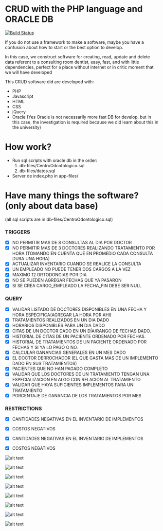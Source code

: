 # CRUD with the PHP language and ORACLE DB

[![Build Status](https://travis-ci.org/joemccann/dillinger.svg?branch=master)](https://travis-ci.org/joemccann/dillinger)

If you do not use a framework to make a software, maybe you have a confusion about how to start or the best option to develop. 

In this case, we construct software for creating, read, update and delete data referent to a consulting room dentist, easy, fast, and with little dependencies, perfect for a place without internet or in critic moment that we will have developed

This CRUD software did are developed with:

  - PHP
  - Javascript
  - HTML
  - CSS
  - jQuery
  - Oracle (Yes Oracle is not necessarily more fast DB for develop, but in this case, the investigation is required because we did learn about this in the university)

# How work?

  - Run sql scripts with oracle db in the order: 
    1) db-files/CentroOdontologico.sql
    2) db-files/datos.sql
  - Server de index.php in app-files/

# Have many things the software? (only about data base)
(all sql scripts are in db-files/CentroOdontologico.sql)

### TRIGGERS
- [x]	NO PERMITIR MAS DE 8 CONSULTAS AL DIA POR DOCTOR
- [x]	NO PERMITIR MAS DE 3 DOCTORES REALIZANDO TRATAMIENTO POR HORA (TOMANDO EN CUENTA
	QUE EN PROMEDIO CADA CONSULTA DURA UNA HORA)
- [x]	ACTUALIZAR INVENTARIO  CUANDO SE REALICE LA CONSULTA
- [x]	UN EMPLEADO NO PUEDE TENER DOS CARGOS A LA VEZ
- [x]	MAXIMO 12 ORTODONCIAS POR DIA
- [x]	NO SE PUEDEN AGREGAR FECHAS QUE YA PASARON
- [x]	SI SE CREA CARGO_EMPLEADO LA FECHA_FIN DEBE SER NULL

### QUERY
- [x]	VALIDAR LISTADO DE DOCTORES DISPONIBLES EN UNA FECHA Y HORA ESPECIFICA(AGREGAR LA HORA POR AHI)
- [x]	TRATAMIENTOS REALIZADOS EN UN DIA DADO
- [x]	HORARIOS DISPONIBLES PARA UN DIA DADO
- [x] CITAS DE UN DOCTOR DADO EN UN DÍA/RANGO DE FECHAS DADO.
- [x] HISTORIAL DE CITAS DE UN PACIENTE ORDENADO POR FECHAS.
- [x] HISTORIAL DE TRATAMIENTOS DE UN PACIENTE ORDENADO POR FECHAS Y SI YA LO PAGÓ O NO.
- [x]	CALCULAR GANANCIAS GENERALES EN UN MES DADO
- [x]	EL DOCTOR DERROCHADOR (EL QUE GASTA MAS DE UN IMPLEMENTO DADO EN SUS TRATAMIENTOS)
- [x]	PACIENTES QUE NO HAN PAGADO COMPLETO
- [x]	VALIDAR QUE LOS DOCTORES DE UN TRATAMIENTO TENGAN UNA ESPECIALIZACIÓN EN ALGO CON RELACIÓN AL TRATAMIENTO
- [x]	VALIDAR QUE HAYA SUFICIENTES IMPLEMENTOS PARA UN TRATAMIENTO
- [x]	PORCENTAJE DE GANANCIA DE LOS TRATAMIENTOS POR MES

### RESTRICTIONS
- [x]	CANTIDADES NEGATIVAS EN EL INVENTARIO DE IMPLEMENTOS
- [x]	COSTOS NEGATIVOS
- [x]	CANTIDADES NEGATIVAS EN EL INVENTARIO DE IMPLEMENTOS
- [x]	COSTOS NEGATIVOS


![alt text](https://raw.githubusercontent.com/alfredojonas/PageCRUDofDBOracle/master/resources/1.png)

![alt text](https://raw.githubusercontent.com/alfredojonas/PageCRUDofDBOracle/master/resources/2.png)

![alt text](https://raw.githubusercontent.com/alfredojonas/PageCRUDofDBOracle/master/resources/3.png)

![alt text](https://raw.githubusercontent.com/alfredojonas/PageCRUDofDBOracle/master/resources/4.png)

![alt text](https://raw.githubusercontent.com/alfredojonas/PageCRUDofDBOracle/master/resources/5.png)

![alt text](https://raw.githubusercontent.com/alfredojonas/PageCRUDofDBOracle/master/resources/6.png)

![alt text](https://raw.githubusercontent.com/alfredojonas/PageCRUDofDBOracle/master/resources/7.png)

![alt text](https://raw.githubusercontent.com/alfredojonas/PageCRUDofDBOracle/master/resources/8.png)

